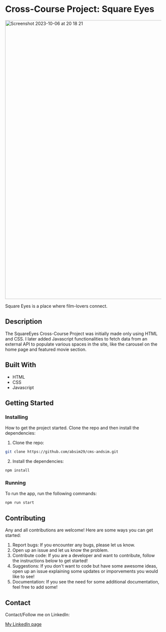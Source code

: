 # Cross-Course Project: Square Eyes

<img width="900" alt="Screenshot 2023-10-06 at 20 18 21" src="https://github.com/absim29/cms-andsim/assets/119533465/c309063d-9731-4fdd-a643-7bfaba1f3730">

Square Eyes is a place where film-lovers connect.

## Description

The SquareEyes Cross-Course Project was initially made only using HTML and CSS. I later added Javascript functionalities to fetch data from an external API to populate various spaces in the site, like the carousel on the home page and featured movie section.


## Built With


- HTML
- CSS
- Javascript

## Getting Started

### Installing

How to get the project started. Clone the repo and then install the dependencies:

1. Clone the repo:

```bash
git clone https://github.com/absim29/cms-andsim.git
```

2. Install the dependencies:

```
npm install
```

### Running


To run the app, run the following commands:

```bash
npm run start
```

## Contributing

Any and all contributions are welcome! Here are some ways you can get started:

1. Report bugs: If you encounter any bugs, please let us know.
2. Open up an issue and let us know the problem.
3. Contribute code: If you are a developer and want to contribute, follow the instructions below to get started!
4. Suggestions: If you don't want to code but have some awesome ideas, open up an issue explaining some updates or imporvements you would like to see!
5. Documentation: If you see the need for some additional documentation, feel free to add some!

## Contact

Contact/Follow me on LinkedIn:

[My LinkedIn page](https://www.linkedin.com/in/andreea-bianca-simon-front-end-dev/)


